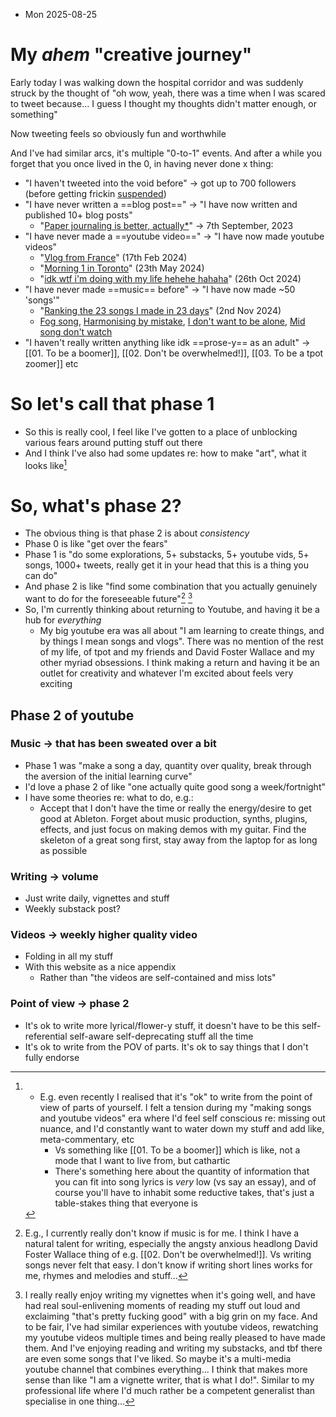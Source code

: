 - Mon 2025-08-25
# My *ahem* "creative journey"

Early today I was walking down the hospital corridor and was suddenly struck by the thought of "oh wow, yeah, there was a time when I was scared to tweet because... I guess I thought my thoughts didn't matter enough, or something"

Now tweeting feels so obviously fun and worthwhile

And I've had similar arcs, it's multiple "0-to-1" events. And after a while you forget that you once lived in the 0, in having never done x thing:
- "I haven't tweeted into the void before" → got up to 700 followers (before getting frickin [suspended](https://substack.com/home/post/p-145712748))
- "I have never written a ==blog post==" → "I have now written and published 10+ blog posts" 
	- "[Paper journaling is better, actually*](https://alexislearning.substack.com/p/paper-journaling-is-better-actually)" → 7th September, 2023
- "I have never made a ==youtube video==" → "I have now made youtube videos"
	- "[Vlog from France](https://www.youtube.com/watch?v=jVj4atzGWzA)" (17th Feb 2024)
	- "[Morning 1 in Toronto](https://www.youtube.com/watch?v=0koKj6EvATg)" (23th May 2024)
	- "[idk wtf i'm doing with my life hehehe hahaha](https://www.youtube.com/watch?v=XXpL2r7luxQ)" (26th Oct 2024)
- "I have never made ==music== before" → "I have now made ~50 'songs'"
	- "[Ranking the 23 songs I made in 23 days](https://www.youtube.com/watch?v=YGNxfy_3RVI&t=1s)" (2nd Nov 2024)
	- [Fog song](https://www.youtube.com/watch?v=KBFH-MEDuyQ), [Harmonising by mistake](https://www.youtube.com/watch?v=pvD2Lq1Xvvg), [I don't want to be alone](https://www.youtube.com/watch?v=zGccVHbyYrY), [Mid song don't watch](https://www.youtube.com/watch?v=q9ahAfMKqU0)
- "I haven't really written anything like idk ==prose-y== as an adult" → [[01. To be a boomer]], [[02. Don't be overwhelmed!]], [[03. To be a tpot zoomer]] etc

# So let's call that phase 1
- So this is really cool, I feel like I've gotten to a place of unblocking various fears around putting stuff out there
- And I think I've also had some updates re: how to make "art", what it looks like[^1]
# So, what's phase 2? 
- The obvious thing is that phase 2 is about *consistency*
- Phase 0 is like "get over the fears"
- Phase 1 is "do some explorations, 5+ substacks, 5+ youtube vids, 5+ songs, 1000+ tweets, really get it in your head that this is a thing you can do"
- And phase 2 is like "find some combination that you actually genuinely want to do for the foreseeable future"[^2] [^3]
- So, I'm currently thinking about returning to Youtube, and having it be a hub for *everything*
	- My big youtube era was all about "I am learning to create things, and by things I mean songs and vlogs". There was no mention of the rest of my life, of tpot and my friends and David Foster Wallace and my other myriad obsessions. I think making a return and having it be an outlet for creativity and whatever I'm excited about feels very exciting
## Phase 2 of youtube
### Music → that has been sweated over a bit
- Phase 1 was "make a song a day, quantity over quality, break through the aversion of the initial learning curve"
- I'd love a phase 2 of like "one actually quite good song a week/fortnight"
- I have some theories re: what to do, e.g.:
	- Accept that I don't have the time or really the energy/desire to get good at Ableton. Forget about music production, synths, plugins, effects, and just focus on making demos with my guitar. Find the skeleton of a great song first, stay away from the laptop for as long as possible
### Writing → volume
- Just write daily, vignettes and stuff
- Weekly substack post?
### Videos → weekly higher quality video
- Folding in all my stuff
- With this website as a nice appendix
	- Rather than "the videos are self-contained and miss lots"
### Point of view → phase 2
- It's ok to write more lyrical/flower-y stuff, it doesn't have to be this self-referential self-aware self-deprecating stuff all the time
- It's ok to write from the POV of parts. It's ok to say things that I don't fully endorse


[^1]: - E.g. even recently I realised that it's "ok" to write from the point of view of parts of yourself. I felt a tension during my "making songs and youtube videos" era where I'd feel self conscious re: missing out nuance, and I'd constantly want to water down my stuff and add like, meta-commentary, etc
		- Vs something like [[01. To be a boomer]] which is like, not a mode that I want to live from, but cathartic
		- There's something here about the quantity of information that you can fit into song lyrics is *very* low (vs say an essay), and of course you'll have to inhabit some reductive takes, that's just a table-stakes thing that everyone is

[^2]: E.g., I currently really don't know if music is for me. I think I have a natural talent for writing, especially the angsty anxious headlong David Foster Wallace thing of e.g. [[02. Don't be overwhelmed!]]. Vs writing songs never felt that easy. I don't know if writing short lines works for me, rhymes and melodies and stuff...

[^3]: I really really enjoy writing my vignettes when it's going well, and have had real soul-enlivening moments of reading my stuff out loud and exclaiming "that's pretty fucking good" with a big grin on my face. And to be fair, I've had similar experiences with youtube videos, rewatching my youtube videos multiple times and being really pleased to have made them. And I've enjoying reading and writing my substacks, and tbf there are even some songs that I've liked. So maybe it's a multi-media youtube channel that combines everything... I think that makes more sense than like "I am a vignette writer, that is what I do!". Similar to my professional life where I'd much rather be a competent generalist than specialise in one thing...
